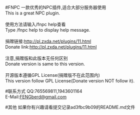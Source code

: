 #FNPC
一款优秀的NPC插件,适合大部分服务器使用<br />
This is a great NPC plugin.<br />
<br />
使用方法请输入/fnpc help查看<br />
Type /fnpc help to display help message.<br />
<br />
捐赠链接:http://pl.zxda.net/plugins/11.html<br />
Donate link:http://pl.zxda.net/plugins/11.html<br />
<br />
注意,捐赠版和此版本无任何区别<br />
Donate version is same to this version.<br />
<br />
开源版本遵循GPL License(捐赠版不在此范围内)<br />
This version follow GPL License(Donate version NOT follow it).<br />

#联系方式
QQ:765569811,1943601164<br />
E-Mail:FENGberd@gmail.com<br />

#其他
如果你有兴趣请看提交记录ad3fbc9b09的README.md文件

